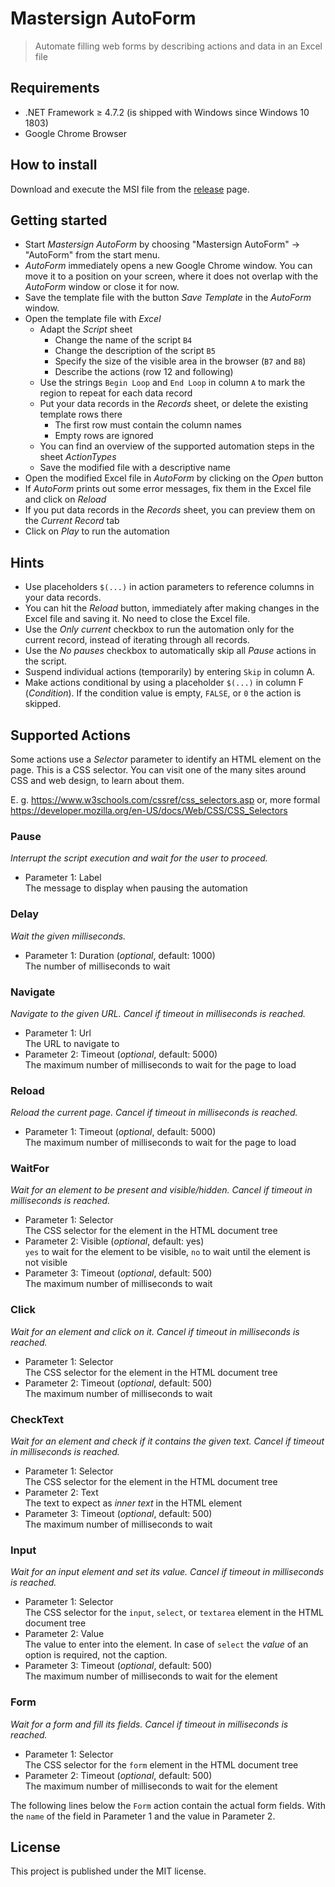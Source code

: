 # Mastersign AutoForm

> Automate filling web forms by describing actions and data in an Excel file

## Requirements

* .NET Framework &ge; 4.7.2 (is shipped with Windows since Windows 10 1803)
* Google Chrome Browser

## How to install

Download and execute the MSI file from the [release](https://github.com/mastersign/Mastersign.AutoForm/releases) page.

## Getting started

* Start _Mastersign AutoForm_ by choosing "Mastersign AutoForm" &rarr; "AutoForm" from the start menu.
* _AutoForm_ immediately opens a new Google Chrome window.
  You can move it to a position on your screen,
  where it does not overlap with the _AutoForm_ window or close it for now.
* Save the template file with the button _Save Template_ in the _AutoForm_ window.
* Open the template file with _Excel_
	+ Adapt the _Script_ sheet
		- Change the name of the script `B4`
		- Change the description of the script `B5`
		- Specify the size of the visible area in the browser (`B7` and `B8`)
		- Describe the actions (row 12 and following)
    - Use the strings `Begin Loop` and `End Loop` in column `A` to mark
      the region to repeat for each data record
	+ Put your data records in the _Records_ sheet, or delete the existing template rows there
		- The first row must contain the column names
		- Empty rows are ignored
	+ You can find an overview of the supported automation steps in the sheet _ActionTypes_
	+ Save the modified file with a descriptive name
* Open the modified Excel file in _AutoForm_ by clicking on the _Open_ button
* If _AutoForm_ prints out some error messages, fix them in the Excel file and click on _Reload_
* If you put data records in the _Records_ sheet, you can preview them on the _Current Record_ tab
* Click on _Play_ to  run the automation

## Hints

* Use placeholders `$(...)` in action parameters to reference columns in your data records.
* You can hit the _Reload_ button, immediately after making changes in the Excel file and saving it.
  No need to close the Excel file.
* Use the _Only current_ checkbox to run the automation only for the current record,
  instead of iterating through all records.
* Use the _No pauses_ checkbox to automatically skip all _Pause_ actions in the script.
* Suspend individual actions (temporarily) by entering `Skip` in column A.
* Make actions conditional by using a placeholder `$(...)` in column F (_Condition_).
  If the condition value is empty, `FALSE`, or `0` the action is skipped.

## Supported Actions

Some actions use a _Selector_ parameter to identify an HTML element on the page.
This is a CSS selector.
You can visit one of the many sites around CSS and web design, to learn about them.

E. g. <https://www.w3schools.com/cssref/css_selectors.asp> or,
more formal <https://developer.mozilla.org/en-US/docs/Web/CSS/CSS_Selectors>

### Pause
_Interrupt the script execution and wait for the user to proceed._

* Parameter 1: Label  
  The message to display when pausing the automation

### Delay
_Wait the given milliseconds._

* Parameter 1: Duration (_optional_, default: 1000)  
  The number of milliseconds to wait

### Navigate
_Navigate to the given URL. Cancel if timeout in milliseconds is reached._

* Parameter 1: Url  
  The URL to navigate to
* Parameter 2: Timeout (_optional_, default: 5000)  
  The maximum number of milliseconds to wait for the page to load

### Reload
_Reload the current page. Cancel if timeout in milliseconds is reached._

* Parameter 1: Timeout (_optional_, default: 5000)  
  The maximum number of milliseconds to wait for the page to load

### WaitFor
_Wait for an element to be present and visible/hidden. Cancel if timeout in milliseconds is reached._

* Parameter 1: Selector  
  The CSS selector for the element in the HTML document tree
* Parameter 2: Visible (_optional_, default: yes)  
  `yes` to wait for the element to be visible, `no` to wait until the element is not visible
* Parameter 3: Timeout (_optional_, default: 500)  
  The maximum number of milliseconds to wait

### Click
_Wait for an element and click on it. Cancel if timeout in milliseconds is reached._

* Parameter 1: Selector  
  The CSS selector for the element in the HTML document tree
* Parameter 2: Timeout (_optional_, default: 500)  
  The maximum number of milliseconds to wait

### CheckText
_Wait for an element and check if it contains the given text. Cancel if timeout in milliseconds is reached._

* Parameter 1: Selector  
  The CSS selector for the element in the HTML document tree
* Parameter 2: Text  
  The text to expect as _inner text_ in the HTML element
* Parameter 3: Timeout (_optional_, default: 500)  
  The maximum number of milliseconds to wait

### Input
_Wait for an input element and set its value. Cancel if timeout in milliseconds is reached._

* Parameter 1: Selector  
  The CSS selector for the `input`, `select`, or `textarea` element in the HTML document tree
* Parameter 2: Value  
  The value to enter into the element. In case of `select` the _value_ of an option is required, not the caption.
* Parameter 3: Timeout (_optional_, default: 500)  
  The maximum number of milliseconds to wait for the element

### Form
_Wait for a form and fill its fields. Cancel if timeout in milliseconds is reached._

* Parameter 1: Selector  
  The CSS selector for the `form` element in the HTML document tree
* Parameter 2: Timeout (_optional_, default: 500)  
  The maximum number of milliseconds to wait for the element

The following lines below the `Form` action contain the actual form fields.
With the `name` of the field in Parameter 1 and the value in Parameter 2.

## License

This project is published under the MIT license.
